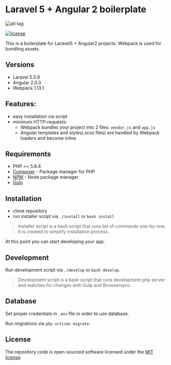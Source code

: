 # Laravel 5 + Angular 2 boilerplate

![alt tag](http://i.imgur.com/3sileJw.png)

[![license](https://img.shields.io/github/license/mashape/apistatus.svg?maxAge=2592000)](http://opensource.org/licenses/MIT)

This is a boilerplate for Laravel5 + Angular2 projects.
Webpack is used for bundling assets.

## Versions
- Laravel 5.3.9
- Angular 2.0.0
- Webpack 1.13.1

## Features:

- easy installation via script
- minimum HTTP-requests:
	- Webpack bundles your project into 2 files: `vendor.js` and `app.js`
	- Angular templates and styles(.scss files) are handled by Webpack loaders and become inline   


## Requirements

- PHP >= 5.6.4
- [Composer](https://getcomposer.org/download/) - Package manager for PHP
- [NPM](https://npmjs.org/) - Node package manager
- [Gulp](https://github.com/gulpjs/gulp/blob/master/docs/getting-started.md#getting-started)

## Installation

- clone repository
- run installer script via `./install` or `bash install`

> Installer script is a bash script that runs list of commands one-by-one. It is created to simplify installation process.

At this point you can start developing your app.

## Development

Run development script via `./develop` or `bash develop`.

> Development script is a bash script that runs development php server and watches for changes with Gulp and Browsersync.

## Database

Set proper credentials in `.env` file in order to use database.

Run migrations via `php artisan migrate`.

## License

The repository code is open-sourced software licensed under the [MIT license](http://opensource.org/licenses/MIT).
